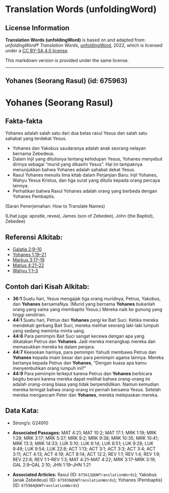 # Translation Words (unfoldingWord)

## License Information

**Translation Words (unfoldingWord)** is based on and adapted from: _unfoldingWord® Translation Words_, [unfoldingWord](https://unfoldingword.org/utw), 2022, which is licensed under a [CC BY-SA 4.0 license](https://creativecommons.org/licenses/by-sa/4.0/legalcode.en).

This markdown version is provided under the same license.



--------------------------------

## Yohanes (Seorang Rasul) (id: 675963)

Yohanes (Seorang Rasul)
=======================

Fakta\-fakta
------------

Yohanes adalah salah satu dari dua belas rasul Yesus dan salah satu sahabat yang terdekat Yesus.

* Yohanes dan Yakobus saudaranya adalah anak seorang nelayan bernama Zebedeus.
* Dalam Injil yang ditulisnya tentang kehidupan Yesus, Yohanes menyebut dirinya sebagai “murid yang dikasihi Yesus”. Hal ini tampaknya menunjukkan bahwa Yohanes adalah sahabat dekat Yesus.
* Rasul Yohanes menulis lima kitab dalam Perjanjian Baru: Injil Yohanes, Wahyu Yesus Kristus, dan tiga surat yang ditulis kepada orang percaya lainnya.
* Perhatikan bahwa Rasul Yohanes adalah orang yang berbeda dengan Yohanes Pembaptis.

(Saran Penerjemahan: How to Translate Names)

(Lihat juga: apostle, reveal, James (son of Zebedee), John (the Baptist), Zebedee)

Referensi Alkitab:
------------------

* [Galatia 2:9–10](https://ref.ly/Gal2:9-Gal2:10)
* [Yohanes 1:19–21](https://ref.ly/John1:19-John1:21)
* [Markus 3:17–19](https://ref.ly/Mark3:17-Mark3:19)
* [Matius 4:21–22](https://ref.ly/Matt4:21-Matt4:22)
* [Wahyu 1:1–3](https://ref.ly/Rev1:1-Rev1:3)

Contoh dari Kisah Alkitab:
--------------------------

* **36:1** Suatu hari, Yesus mengajak tiga orang muridnya, Petrus, Yakobus, dan **Yohanes** bersamaNya. (Murid yang bernama **Yohanes** bukanlah orang yang sama yang membaptis Yesus.) Mereka naik ke gunung yang tinggi sendirian.
* **44:1** Suatu hari, Petrus dan **Yohanes** pergi ke Bait Suci. Ketika mereka mendekati gerbang Bait Suci, mereka melihat seorang laki\-laki lumpuh yang sedang meminta\-minta uang.
* **44:6** Para pemimpin Bait Suci sangat kecewa dengan apa yang dikatakan Petrus dan **Yohanes**. Jadi mereka menangkap mereka dan memasukkan mereka ke dalam penjara.
* **44:7** Keesokan harinya, para pemimpin Yahudi membawa Petrus dan **Yohanes** kepada imam besar dan para pemimpin agama lainnya. Mereka bertanya kepada Petrus dan **Yohanes**, “Dengan kuasa apa kamu menyembuhkan orang lumpuh ini?”
* **44:9** Para pemimpin terkejut karena Petrus dan **Yohanes** berbicara begitu berani karena mereka dapat melihat bahwa orang\-orang ini adalah orang\-orang biasa yang tidak berpendidikan. Namun kemudian mereka teringat bahwa orang\-orang ini pernah bersama Yesus. Setelah mereka mengancam Peter dan **Yohanes**, mereka melepaskan mereka.

Data Kata:
----------

* Strong’s: G24910

* **Associated Passages:** MAT 4:21; MAT 10:2; MAT 17:1; MRK 1:19; MRK 1:29; MRK 3:17; MRK 5:37; MRK 9:2; MRK 9:38; MRK 10:35; MRK 10:41; MRK 13:3; MRK 14:33; LUK 5:10; LUK 6:14; LUK 8:51; LUK 9:28; LUK 9:49; LUK 9:54; LUK 22:8; ACT 1:13; ACT 3:1; ACT 3:3; ACT 3:4; ACT 3:11; ACT 4:13; ACT 4:19; ACT 8:14; ACT 12:2; REV 1:1; REV 1:4; REV 1:9; REV 22:8; REV 1:1–REV 1:3; MAT 4:21–MAT 4:22; MRK 3:17–MRK 3:19; GAL 2:9–GAL 2:10; JHN 1:19–JHN 1:21
* **Associated Articles:** Rasul (ID: `675613@UWTranslationWords`); Yakobus (anak Zebedeus) (ID: `675936@UWTranslationWords`); Yohanes (Pembaptis) (ID: `675964@UWTranslationWords`)

